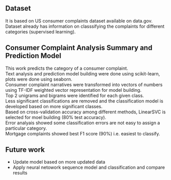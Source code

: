 ## Dataset
It is based on US consumer complaints dataset available on data.gov.   
Dataset already has information on classsifying the complaints for different categories (supervised learning).  

## Consumer Complaint Analysis Summary and Prediction Model
This work predicts the category of a consumer complaint.     
Text analysis and prediction model building were done using scikit-learn, plots were done using seaborn.   
Consumer complaint narratives were transformed into vectors of numbers using TF-IDF weighted vector representation for model building.  
Top 2 unigrams and bigrams were identified for each given class.  
Less significant classifications are removed and the classification model is developed based on more significant classes.   
Based on cross-validation accuracy among different methods, LinearSVC is selected for moel building (80%  test accuracy).  
Error analyais showed some classification errors are not easy to assign a particular category.  
Mortgage complaints showed best F1 score (90%) i.e. easiest to classify.  

## Future work
* Update model based on more updated data 
* Apply neural netowork sequence model and classification and compare results
